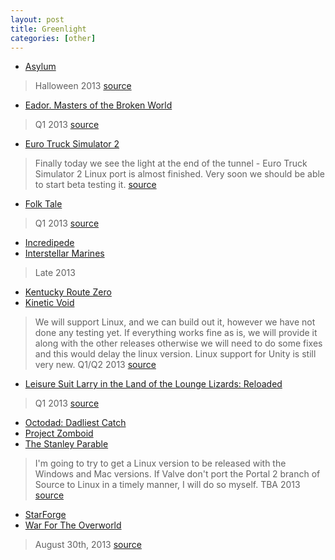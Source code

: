 ```yaml
---
layout: post
title: Greenlight
categories: [other]
---
```


- [Asylum](http://steamcommunity.com/sharedfiles/filedetails/?id=95795715)
> Halloween 2013
[source](http://steamcommunity.com/workshop/filedetails/discussion/95795715/864950841118130813/)
- [Eador. Masters of the Broken World](http://steamcommunity.com/sharedfiles/filedetails/?id=93959913)
> Q1 2013
[source](http://steamcommunity.com/sharedfiles/filedetails/updates/93959913/1358169619)
- [Euro Truck Simulator 2](http://store.steampowered.com/app/227300/)
> Finally today we see the light at the end of the tunnel - Euro Truck Simulator 2 Linux port is almost finished. Very soon we should be able to start beta testing it.
[source](http://blog.scssoft.com/2013/01/linux-is-close.html)
- [Folk Tale](http://steamcommunity.com/sharedfiles/filedetails/?id=92993746)
> Q1 2013
[source](http://www.overclockers.com/lickstarter-and-gam-development-highlighting-the-demand-for-linux-gaming)
- [Incredipede](steamcommunity.com/sharedfiles/filedetails/?id=92701947)
- [Interstellar Marines](http://steamcommunity.com/sharedfiles/filedetails/?id=93777661)
> Late 2013
- [Kentucky Route Zero](http://steamcommunity.com/sharedfiles/filedetails/?id=111329296)
- [Kinetic Void](http://steamcommunity.com/sharedfiles/filedetails/?id=92922929)
> We will support Linux, and we can build out it, however we have not done any testing yet. If everything works fine as is, we will provide it along with the other releases otherwise we will need to do some fixes and this would delay the linux version. Linux support for Unity is still very new. Q1/Q2 2013
[source](http://steamcommunity.com/workshop/filedetails/discussion/92922929/864946409135420817/#c828924672614969072)
- [Leisure Suit Larry in the Land of the Lounge Lizards: Reloaded](http://steamcommunity.com/sharedfiles/filedetails/?id=111450196)
> Q1 2013
[source](http://steamcommunity.com/sharedfiles/filedetails/updates/111450196/1357952791)
- [Octodad: Dadliest Catch](http://steamcommunity.com/sharedfiles/filedetails/?id=92915329)
- [Project Zomboid](http://steamcommunity.com/sharedfiles/filedetails/?id=92916900)
- [The Stanley Parable](http://steamcommunity.com/sharedfiles/filedetails/?id=95511356)
> I'm going to try to get a Linux version to be released with the Windows and Mac versions. If Valve don't port the Portal 2 branch of Source to Linux in a timely manner, I will do so myself. TBA 2013
[source](http://steamcommunity.com/workshop/filedetails/discussion/95511356/864951022543260310/)
- [StarForge](http://steamcommunity.com/sharedfiles/filedetails/?id=104660511)
- [War For The Overworld](http://steamcommunity.com/sharedfiles/filedetails/?id=114296765)
> August 30th, 2013
[source](https://subterraneangames.com/threads/wfto-development-diary-8-the-tech-demo.729/page-3#post-8939%22%3EWFTO%20Development%20Diary%20#8%20-%20The%20Tech%20Demo)
